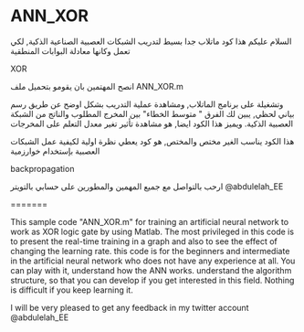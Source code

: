 # ANN_XOR
السلام عليكم
هذا كود ماتلاب جدا بسيط لتدريب الشبكات العصبية الصناعية الذكية, لكي تعمل وكانها معادلة  البوابات المنطقية

XOR

انصح المهتمين بان يقومو بتحميل ملف
ANN_XOR.m

وتشغيلة على برنامج الماتلاب, ومشاهدة عملية التدريب بشكل اوضح عن طريق رسم بياني لحظي, يبين لك الفرق " متوسط الخطاء" بين المخرج المطلوب والناتج من الشبكة العصبية الذكية.
ويميز هذا الكود ايضا, هو مشاهدة تأثير تغير معدل التعلم على المخرجات

هذا الكود يناسب الغير مختص والمختص, هو كود يعطي نظرة اولية لكيفية عمل الشبكات العصبية بإستخدام خوارزمية

backpropagation


ارحب بالتواصل مع جميع المهمين والمطورين
على حسابي بالتويتر
@abdulelah_EE

=======

This sample code "ANN_XOR.m"  for training an artificial neural network to work as XOR logic gate by using Matlab.
The most privileged in this code is to present the real-time training in a graph and also to see the effect of changing the learning rate.
this code is for the beginners and intermediate in the artificial neural network who does not have any experience at all.
You can play with it, understand how the ANN works.
understand the algorithm structure, so that you can develop if you get interested in this field.
Nothing is difficult if you keep learning it.

I will be very pleased to get any feedback in my twitter account
@abdulelah_EE
